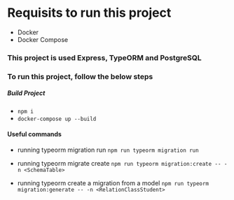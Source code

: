 # Requisits to run this project

- Docker
- Docker Compose

### This project is used Express, TypeORM and PostgreSQL

### To run this project, follow the below steps

##### Build Project

- `npm i`
- `docker-compose up --build`

#### Useful commands

- running typeorm migration run
  `npm run typeorm migration run`

- running typeorm migrate create
  `npm run typeorm migration:create -- -n <SchemaTable>`

- running typeorm create a migration from a model
`npm run typeorm migration:generate -- -n <RelationClassStudent>`
